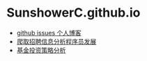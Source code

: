 # SunshowerC.github.io

- [github issues 个人博客](https://sunshowerc.github.io)
- [爬取招聘信息分析程序员发展](http://sunshowerc.github.io/data-analysis/frontend.html)
- [基金投资策略分析](https://sunshowerc.github.io/fund/)

